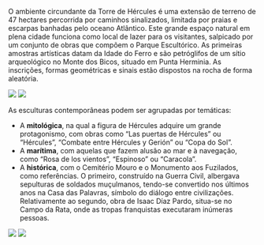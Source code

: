 O ambiente circundante da Torre de Hércules é uma extensão de terreno de 47 hectares percorrida por caminhos sinalizados, limitada por praias e escarpas banhadas pelo oceano Atlântico. Este grande espaço natural em plena cidade funciona como local de lazer para os visitantes, salpicado por um conjunto de obras que compõem o Parque Escultórico. As primeiras amostras artísticas datam da Idade do Ferro e são petróglifos de um sítio arqueológico no Monte dos Bicos, situado em Punta Herminia. As inscrições, formas geométricas e sinais estão dispostos na rocha de forma aleatória.

<div class="photoset-grid" data-layout="2">
<a href="http://ciav.s3.amazonaws.com/img/_DSC3556.jpg" class="fresco" data-fresco-group="article" data-fresco-caption=""><img src="http://ciav.s3.amazonaws.com/img/_DSC3556.jpg"></a>
<a href="http://ciav.s3.amazonaws.com/img/_DSC3935.jpg" class="fresco" data-fresco-group="article" data-fresco-caption=""><img src="http://ciav.s3.amazonaws.com/img/_DSC3935.jpg"></a>
</div> 

As esculturas contemporâneas podem ser agrupadas por temáticas:

* A **mitológica**, na qual a figura de Hércules adquire um grande protagonismo, com obras como “Las puertas de Hércules” ou “Hércules”, “Combate entre Hércules y Gerión” ou “Copa do Sol”.
* A **marítima**, com aquelas que fazem alusão ao mar e à navegação, como “Rosa de los vientos”, “Espinoso” ou “Caracola”.
* A **histórica**, com o Cemitério Mouro e o Monumento aos Fuzilados, como referências. O primeiro, construído na Guerra Civil, albergava sepulturas de soldados muçulmanos, tendo-se convertido nos últimos anos na Casa das Palavras, símbolo do diálogo entre civilizações. Relativamente ao segundo, obra de Isaac Díaz Pardo, situa-se no Campo da Rata, onde as tropas franquistas executaram inúmeras pessoas.

<div class="photoset-grid" data-layout="2">
<a href="http://ciav.s3.amazonaws.com/img/aerial-view.jpg" class="fresco" data-fresco-group="article" data-fresco-caption=""><img src="http://ciav.s3.amazonaws.com/img/aerial-view.jpg"></a>
<a href="http://ciav.s3.amazonaws.com/img/postales-2655M.jpgg" class="fresco" data-fresco-group="article" data-fresco-caption=""><img src="http://ciav.s3.amazonaws.com/img/postales-2655M.jpg"></a>
</div>